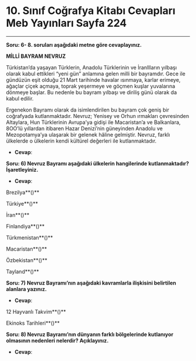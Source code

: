 # 10. Sınıf Coğrafya Kitabı Cevapları Meb Yayınları Sayfa 224

---

**Soru: 6- 8. soruları aşağıdaki metne göre cevaplayınız.**

**MİLLİ BAYRAM NEVRUZ**

Türkistan’da yaşayan Türklerin, Anadolu Türklerinin ve İranlIların yılbaşı olarak kabul ettikleri “yeni gün” anlamına gelen milli bir bayramdır. Gece ile gündüzün eşit olduğu 21 Mart tarihinde havalar ısınmaya, karlar erimeye, ağaçlar çiçek açmaya, toprak yeşermeye ve göçmen kuşlar yuvalarına dönmeye başlar. Bu nedenle bu bayram yılbaşı ve diriliş günü olarak da kabul edilir.

Ergenekon Bayramı olarak da isimlendirilen bu bayram çok geniş bir coğrafyada kutlanmaktadır. Nevruz; Yenisey ve Orhun ırmakları çevresinden Altaylara, Hun Türklerinin Avrupa’ya gidişi ile Macaristan’a ve Balkanlara, 8OO’lü yıllardan itibaren Hazar Denizi’nin güneyinden Anadolu ve Mezopotamya’ya ulaşarak bir gelenek hâline gelmiştir. Nevruz, farklı ülkelerde o ülkelerin kendi kültürel değerleri ile kutlanmaktadır.

-   **Cevap**:

**Soru: 6) Nevruz Bayramı aşağıdaki ülkelerin hangilerinde kutlanmaktadır? İşaretleyiniz.**

-   **Cevap**:

Brezilya**()**

 Türkiye**()**

 İran**()**

 Finlandiya**()**

 Türkmenistan**()**

 Macaristan**()**

 Özbekistan**()**

 Tayland**()**

**Soru: 7) Nevruz Bayramı’nın aşağıdaki kavramlarla ilişkisini belirtilen alanlara yazınız.**

-   **Cevap**:

12 Hayvanlı Takvim**()**

 Ekinoks Tarihleri**()**

**Soru: 8) Nevruz Bayramı’nın dünyanın farklı bölgelerinde kutlanıyor olmasının nedenleri nelerdir? Açıklayınız.**

-   **Cevap**:
